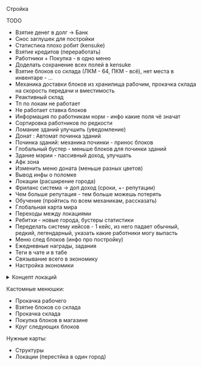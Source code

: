 Стройка

TODO
- Взятие денег в долг -> Банк
- Снос заглушек для постройки
- Статистика плохо робит (kensuke)
- Взятие кредитов (переработать)
- Работники + Покупка - в одно меню
- Доделать сохранение всех полей в kensuke
- Взятие блоков со склада (ЛКМ - 64, ПКМ - всё), нет места в инвентаре - ...
- Механика доставки блоков из хранилища рабочим, прокачка склада на скорость передачи и вместимость
- Реактивный склад
- Тп по локам не работает
- Не работает ставка блоков
- Информация по работникам норм - инфо какие поля чё значат
- Сортировка работников по редкости
- Ломание зданий улучшить (уведомление)
- Донат : Автомат починка зданий
- Починка зданий: механика починки - принос блоков
- Глобальный бустер - меньше блоков для починки зданий
- Здание мэрии - пассивный доход, улучшать
- Афк зона
- Изменить меню доната (меньше разных цветов)
- Вывод инфы о поломке
- Локации (расширение города)
- Фриланс система -> доп доход (сроки, +- репутации)
- Чем больше репутация - тем больше можешь потерять
- Обучение (пройтись по всем механикам, рассказать)
- Глобальная карта мира
- Переходы между локациями
- Ребитхи - новые города, бустеры статистики
- Переделать систему кейсов - 1 кейс, из него падает обычный, редкий, легендарный, указать какие работники могу выпасть
- Меню след блоков (инфо про постройку)
- Ежедневные награды, задания
- Теги в чате и в табе
- Связывание всего в экономику
- Настройка экономики
<details>
    <summary>Концепт локаций</summary>
    <img src="https://raw.githubusercontent.com/Roman-Andr/simulator-mayor/main/locations.png?token=GHSAT0AAAAAABYGB3HIKRAH3EAFTAKBCKI4Y4DUI5Q" alt="">
</details>

Кастомные менюшки:
- Прокачка рабочего
- Взятие блоков со склада
- Прокачка склада
- Покупка блоков в магазине
- Круг следующих блоков

Нужные карты:
- Структуры
- Локации (перестйка в один город)
